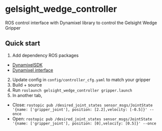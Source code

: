 # gelsight_wedge_controller

ROS control interface with Dynamixel library to control the Gelsight Wedge Gripper

## Quick start
1. Add dependency ROS packages
- [DynamixelSDK](https://github.com/ROBOTIS-GIT/DynamixelSDK)
- [Dynamixel interface](https://github.com/csiro-robotics/dynamixel_interface)
2. Update config in `config/controller_cfg.yaml` to match your gripper
3. Build + source
4. Run `roslaunch gelsight_wedge_controller gripper.launch`
5. In another tab,
- Close: `rostopic pub /desired_joint_states sensor_msgs/JointState '{name: ['gripper_joint'], position: [2.2],velocity: [-0.5]}' --once`
- Open: `rostopic pub /desired_joint_states sensor_msgs/JointState '{name: ['gripper_joint'], position: [0],velocity: [0.5]}' --once`
